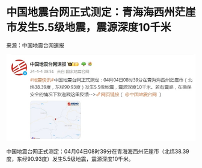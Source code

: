 # 中国地震台网正式测定：青海海西州茫崖市发生5.5级地震，震源深度10千米

来源：中国地震台网速报

![45fb06e3004699bce1a2241b1a0cb8f0.jpg](https://raw.githubusercontent.com/qqhsx/qqnews_image/main/2024/04/04/中国地震台网正式测定：青海海西州茫崖市发生5.5级地震，震源深度10千米/45fb06e3004699bce1a2241b1a0cb8f0.jpg)

中国地震台网正式测定：04月04日08时39分在青海海西州茫崖市（北纬38.39度，东经90.93度）发生5.5级地震，震源深度10千米。

